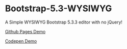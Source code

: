 # Bootstrap-5.3-WYSIWYG
A Simple WYSIWYG Bootstrap 5.3.3 editor with no jQuery!

[Github Pages Demo](https://yohn.github.io/Bootstrap-5.3-WYSIWYG/)

[Codepen Demo](https://codepen.io/Yohn/pen/qBezBrm)
